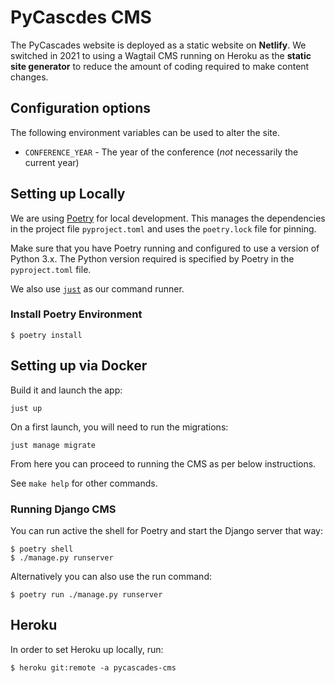 # PyCascdes CMS

The PyCascades website is deployed as a static website on **Netlify**. We switched in 2021 to using a Wagtail CMS running on Heroku as the **static site generator** to reduce the amount of coding required to make content changes.

## Configuration options

The following environment variables can be used to alter the site.

- `CONFERENCE_YEAR` - The year of the conference (_not_ necessarily the current year)


## Setting up Locally

We are using [Poetry](https://python-poetry.org/) for local development. This manages the dependencies in the project file `pyproject.toml` and uses the `poetry.lock` file for pinning.

Make sure that you have Poetry running and configured to use a version of Python 3.x. The Python version required is specified by Poetry in the `pyproject.toml` file.

We also use [`just`](https://github.com/casey/just) as our command runner.

### Install Poetry Environment

```
$ poetry install
```

## Setting up via Docker

Build it and launch the app:
```
just up
```

On a first launch, you will need to run the migrations:
```
just manage migrate
```

From here you can proceed to running the CMS as per below instructions.

See `make help` for other commands.

### Running Django CMS

You can run active the shell for Poetry and start the Django server that way:

```
$ poetry shell
$ ./manage.py runserver
```

Alternatively you can also use the run command:

```
$ poetry run ./manage.py runserver
```

## Heroku

In order to set Heroku up locally, run:

```
$ heroku git:remote -a pycascades-cms
```
